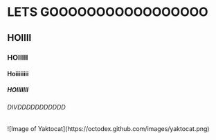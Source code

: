 <h1> LETS GOOOOOOOOOOOOOOOOO </h1>
<h2> HOIIII </h2>
<h3> HOIIIII </h3>
<h4> Hoiiiiiiii </h4>
<h5> HOIIIIIII </h5>
<h6> DIVDDDDDDDDDDD  </h6>
![Image of Yaktocat](https://octodex.github.com/images/yaktocat.png)
